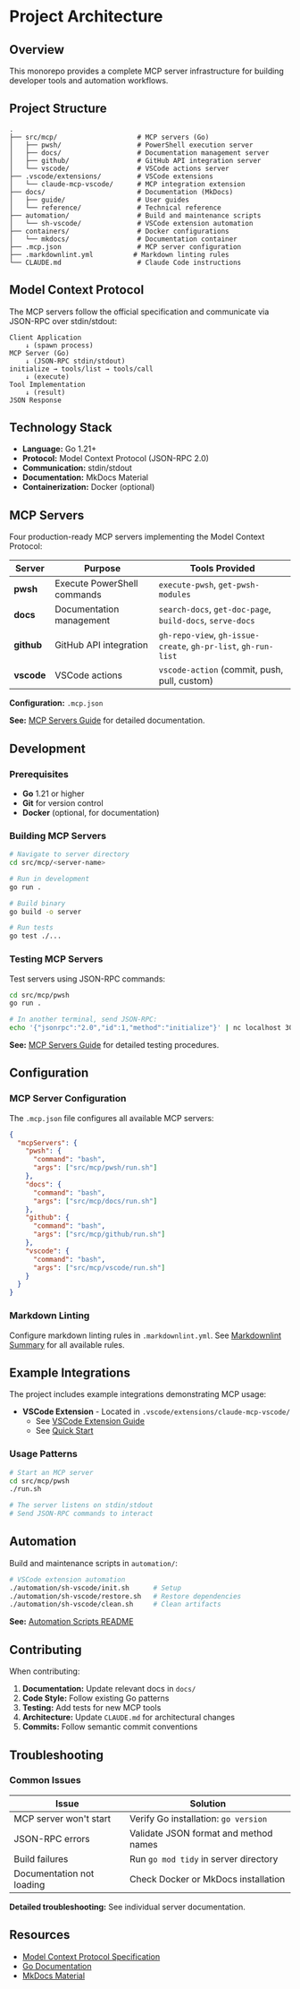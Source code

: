 # Project Architecture

## Overview

This monorepo provides a complete MCP server infrastructure for building developer tools and automation workflows.

## Project Structure

```text
.
├── src/mcp/                    # MCP servers (Go)
│   ├── pwsh/                   # PowerShell execution server
│   ├── docs/                   # Documentation management server
│   ├── github/                 # GitHub API integration server
│   └── vscode/                 # VSCode actions server
├── .vscode/extensions/         # VSCode extensions
│   └── claude-mcp-vscode/      # MCP integration extension
├── docs/                       # Documentation (MkDocs)
│   ├── guide/                  # User guides
│   └── reference/              # Technical reference
├── automation/                 # Build and maintenance scripts
│   └── sh-vscode/              # VSCode extension automation
├── containers/                 # Docker configurations
│   └── mkdocs/                 # Documentation container
├── .mcp.json                   # MCP server configuration
├── .markdownlint.yml          # Markdown linting rules
└── CLAUDE.md                   # Claude Code instructions
```

## Model Context Protocol

The MCP servers follow the official specification and communicate via JSON-RPC over stdin/stdout:

```
Client Application
    ↓ (spawn process)
MCP Server (Go)
    ↓ (JSON-RPC stdin/stdout)
initialize → tools/list → tools/call
    ↓ (execute)
Tool Implementation
    ↓ (result)
JSON Response
```

## Technology Stack

- **Language:** Go 1.21+
- **Protocol:** Model Context Protocol (JSON-RPC 2.0)
- **Communication:** stdin/stdout
- **Documentation:** MkDocs Material
- **Containerization:** Docker (optional)

## MCP Servers

Four production-ready MCP servers implementing the Model Context Protocol:

| Server | Purpose | Tools Provided |
|--------|---------|----------------|
| **pwsh** | Execute PowerShell commands | `execute-pwsh`, `get-pwsh-modules` |
| **docs** | Documentation management | `search-docs`, `get-doc-page`, `build-docs`, `serve-docs` |
| **github** | GitHub API integration | `gh-repo-view`, `gh-issue-create`, `gh-pr-list`, `gh-run-list` |
| **vscode** | VSCode actions | `vscode-action` (commit, push, pull, custom) |

**Configuration:** `.mcp.json`

**See:** [MCP Servers Guide](mcp-servers.md) for detailed documentation.

## Development

### Prerequisites

- **Go** 1.21 or higher
- **Git** for version control
- **Docker** (optional, for documentation)

### Building MCP Servers

```bash
# Navigate to server directory
cd src/mcp/<server-name>

# Run in development
go run .

# Build binary
go build -o server

# Run tests
go test ./...
```

### Testing MCP Servers

Test servers using JSON-RPC commands:

```bash
cd src/mcp/pwsh
go run .

# In another terminal, send JSON-RPC:
echo '{"jsonrpc":"2.0","id":1,"method":"initialize"}' | nc localhost 3000
```

**See:** [MCP Servers Guide](mcp-servers.md) for detailed testing procedures.

## Configuration

### MCP Server Configuration

The `.mcp.json` file configures all available MCP servers:

```json
{
  "mcpServers": {
    "pwsh": {
      "command": "bash",
      "args": ["src/mcp/pwsh/run.sh"]
    },
    "docs": {
      "command": "bash",
      "args": ["src/mcp/docs/run.sh"]
    },
    "github": {
      "command": "bash",
      "args": ["src/mcp/github/run.sh"]
    },
    "vscode": {
      "command": "bash",
      "args": ["src/mcp/vscode/run.sh"]
    }
  }
}
```

### Markdown Linting

Configure markdown linting rules in `.markdownlint.yml`. See [Markdownlint Summary](markdownlint-summary.md) for all available rules.

## Example Integrations

The project includes example integrations demonstrating MCP usage:

- **VSCode Extension** - Located in `.vscode/extensions/claude-mcp-vscode/`
  - See [VSCode Extension Guide](vscode-ext/index.md)
  - See [Quick Start](vscode-ext/QUICKSTART.md)

### Usage Patterns

```bash
# Start an MCP server
cd src/mcp/pwsh
./run.sh

# The server listens on stdin/stdout
# Send JSON-RPC commands to interact
```

## Automation

Build and maintenance scripts in `automation/`:

```bash
# VSCode extension automation
./automation/sh-vscode/init.sh      # Setup
./automation/sh-vscode/restore.sh   # Restore dependencies
./automation/sh-vscode/clean.sh     # Clean artifacts
```

**See:** [Automation Scripts README](../../automation/sh-vscode/README.md)

## Contributing

When contributing:

1. **Documentation:** Update relevant docs in `docs/`
2. **Code Style:** Follow existing Go patterns
3. **Testing:** Add tests for new MCP tools
4. **Architecture:** Update `CLAUDE.md` for architectural changes
5. **Commits:** Follow semantic commit conventions

## Troubleshooting

### Common Issues

| Issue | Solution |
|-------|----------|
| MCP server won't start | Verify Go installation: `go version` |
| JSON-RPC errors | Validate JSON format and method names |
| Build failures | Run `go mod tidy` in server directory |
| Documentation not loading | Check Docker or MkDocs installation |

**Detailed troubleshooting:** See individual server documentation.

## Resources

- [Model Context Protocol Specification](https://modelcontextprotocol.io/)
- [Go Documentation](https://golang.org/doc/)
- [MkDocs Material](https://squidfunk.github.io/mkdocs-material/)
